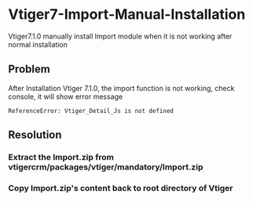 # Vtiger7-Import-Manual-Installation
Vtiger7.1.0 manually install Import module when it is not working after normal installation

## Problem
After Installation Vtiger 7.1.0, the import function is not working, check console, it will show error message
```
ReferenceError: Vtiger_Detail_Js is not defined
```

## Resolution

### Extract the Import.zip from vtigercrm/packages/vtiger/mandatory/Import.zip

### Copy Import.zip's content back to root directory of Vtiger
